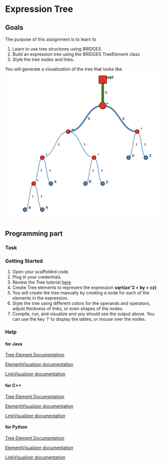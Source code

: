 Expression Tree
===============

Goals
-----

The purpose of this assignment is to learn to

1. Learn to use tree structures using BRIDGES
2. Build an expression tree using the BRIDGES TreeElement class
3. Style the tree nodes and  links.

You will generate a visualization of the tree that looks like 
![this](output.png)

Programming part
----------------

### Task


### Getting Started

1. Open your scaffolded code.
2. Plug in your credentials.
3. Review the  Tree tutorial [here](http://bridgesuncc.github.io/tutorials/Tree.html)
4. Create Tree elements to represent the expression **sqrt(ax^2 + by + cz)**
5. You will create the tree manually by creating a node for each of the elements
in the expression.
6. Style the tree using different colors for the operands and operators, adjust
thickness of links, or even shapes of the nodes.
8. Compile, run, and visualize and you should see the output above. You can use
the key 'l' to display the lables, or mouse over the nodes.

### Help

#### for Java

[Tree Element Documentation](http://bridgesuncc.github.io/doc/java-api/current/html/classbridges_1_1base_1_1_tree_element.html)

[ElementVisualizer documentation](http://bridgesuncc.github.io/doc/java-api/current/html/classbridges_1_1base_1_1_element_visualizer.html)

[LinkVisualizer documentation](http://bridgesuncc.github.io/doc/java-api/current/html/classbridges_1_1base_1_1_link_visualizer.html)


#### for C++

[Tree Element Documentation](http://bridgesuncc.github.io/doc/cxx-api/current/html/classbridges_1_1datastructure_1_1_tree_element.html)

[ElementVisualizer documentation](http://bridgesuncc.github.io/doc/cxx-api/current/html/classbridges_1_1_element_visualizer.html)

[LinkVisualizer documentation](http://bridgesuncc.github.io/doc/cxx-api/current/html/classbridges_1_1_link_visualizer.html)


#### for Python
[Tree Element Documentation](http://bridgesuncc.github.io/doc/python-api/current/html/classbridges_1_1tree__element_1_1_tree_element.html)

[ElementVisualizer documentation](http://bridgesuncc.github.io/doc/python-api/current/html/classbridges_1_1element__visualizer_1_1_element_visualizer.html)

[LinkVisualizer documentation](http://bridgesuncc.github.io/doc/python-api/current/html/classbridges_1_1link__visualizer_1_1_link_visualizer.html)
